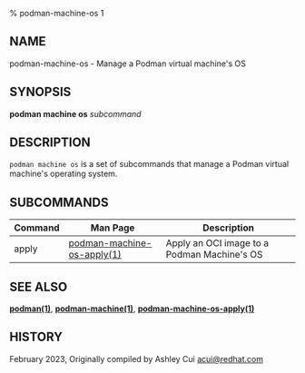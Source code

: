 % podman-machine-os 1

## NAME

podman\-machine\-os - Manage a Podman virtual machine's OS

## SYNOPSIS

**podman machine os** _subcommand_

## DESCRIPTION

`podman machine os` is a set of subcommands that manage a Podman virtual machine's operating system.

## SUBCOMMANDS

| Command | Man Page                                                                         | Description                                 |
| ------- | -------------------------------------------------------------------------------- | ------------------------------------------- |
| apply   | [podman-machine-os-apply(1)](commands/podman-machine/podman-machine-os-apply.md) | Apply an OCI image to a Podman Machine's OS |

## SEE ALSO

**[podman(1)](commands/podman.md)**, **[podman-machine(1)](commands/podman-machine/podman-machine.md)**, **[podman-machine-os-apply(1)](commands/podman-machine/podman-machine-os-apply.md)**

## HISTORY

February 2023, Originally compiled by Ashley Cui <acui@redhat.com>
